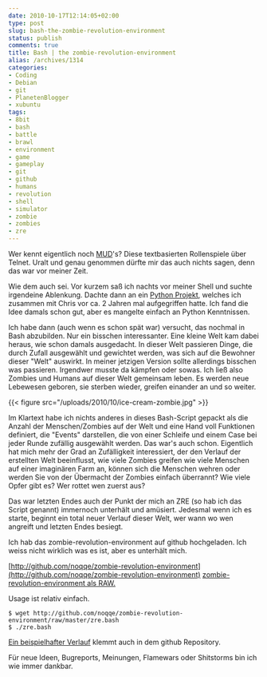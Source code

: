 ```yaml
---
date: 2010-10-17T12:14:05+02:00
type: post
slug: bash-the-zombie-revolution-environment
status: publish
comments: true
title: Bash | the zombie-revolution-environment
alias: /archives/1314
categories:
- Coding
- Debian
- git
- PlanetenBlogger
- xubuntu
tags:
- 8bit
- bash
- battle
- brawl
- environment
- game
- gameplay
- git
- github
- humans
- revolution
- shell
- simulator
- zombie
- zombies
- zre
---
```


Wer kennt eigentlich noch [MUD](http://en.wikipedia.org/wiki/MUD)'s?  Diese textbasierten Rollenspiele über Telnet. Uralt und genau genommen dürfte mir das auch nichts sagen, denn das war vor meiner Zeit.

Wie dem auch sei. Vor kurzem saß ich nachts vor meiner Shell und suchte irgendeine Ablenkung. Dachte dann an ein [Python Projekt](/archives/118), welches ich zusammen mit Chris vor ca. 2 Jahren mal aufgegriffen hatte. Ich fand die Idee damals schon gut, aber es mangelte einfach an Python Kenntnissen.

Ich habe dann (auch wenn es schon spät war) versucht, das nochmal in Bash abzubilden. Nur ein bisschen interessanter. Eine kleine Welt kam dabei heraus, wie schon damals ausgedacht. In dieser Welt passieren Dinge, die durch Zufall ausgewählt und gewichtet werden, was sich auf die Bewohner dieser "Welt" auswirkt. In meiner jetzigen Version sollte allerdings bisschen was passieren. Irgendwer musste da kämpfen oder sowas. Ich ließ also Zombies und Humans auf dieser Welt gemeinsam leben. Es werden neue Lebewesen geboren, sie sterben wieder, greifen einander an und so weiter.

{{< figure src="/uploads/2010/10/ice-cream-zombie.jpg" >}}

[](/uploads/2010/10/ice-cream-zombie.jpg)Im Klartext habe ich nichts anderes in dieses Bash-Script gepackt als die Anzahl der Menschen/Zombies auf der Welt und eine Hand voll Funktionen definiert, die "Events" darstellen, die von einer Schleife und einem Case bei jeder Runde zufällig ausgewählt werden. Das war's auch schon. Eigentlich hat mich mehr der Grad an Zufälligkeit interessiert, der den Verlauf der erstellten Welt beeinflusst, wie viele Zombies greifen wie viele Menschen auf einer imaginären Farm an, können sich die Menschen wehren oder werden Sie von der Übermacht der Zombies einfach überrannt? Wie viele Opfer gibt es? Wer rottet wen zuerst aus?

Das war letzten Endes auch der Punkt der mich an ZRE (so hab ich das Script genannt) immernoch unterhält und amüsiert. Jedesmal wenn ich es starte, beginnt ein total neuer Verlauf dieser Welt, wer wann wo wen angreift und letzten Endes besiegt.

Ich hab das zombie-revolution-environment auf github hochgeladen. Ich weiss nicht wirklich was es ist, aber es unterhält mich.

[http://github.com/noqqe/zombie-revolution-environment](http://github.com/noqqe/zombie-revolution-environment)
[zombie-revolution-environment als RAW. ](http://github.com/noqqe/zombie-revolution-environment/raw/master/zre.bash)

Usage ist relativ einfach.

```
$ wget http://github.com/noqqe/zombie-revolution-environment/raw/master/zre.bash
$ ./zre.bash
```


[Ein beispielhafter Verlauf](http://github.com/noqqe/zombie-revolution-environment/blob/master/zre.example) klemmt auch in dem github Repository.

Für neue Ideen, Bugreports, Meinungen, Flamewars oder Shitstorms bin ich wie immer dankbar.
